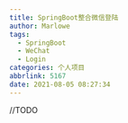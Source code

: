 ```yaml
---
title: SpringBoot整合微信登陆
author: Marlowe
tags:
  - SpringBoot
  - WeChat
  - Login
categories: 个人项目
abbrlink: 5167
date: 2021-08-05 08:27:34
---
```

//TODO
<!--more-->


